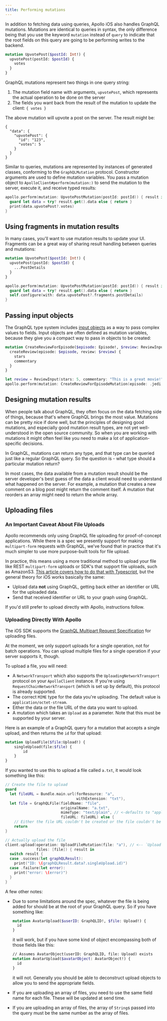 ```yaml
---
title: Performing mutations
---
```


In addition to fetching data using queries, Apollo iOS also handles GraphQL mutations. Mutations are identical to queries in syntax, the only difference being that you use the keyword `mutation` instead of `query` to indicate that the root fields on this query are going to be performing writes to the backend.

```graphql
mutation UpvotePost($postId: Int!) {
  upvotePost(postId: $postId) {
    votes
  }
}

```

GraphQL mutations represent two things in one query string:

1. The mutation field name with arguments, `upvotePost`, which represents the actual operation to be done on the server
2. The fields you want back from the result of the mutation to update the client: `{ votes }`

The above mutation will upvote a post on the server. The result might be:

```
{
  "data": {
    "upvotePost": {
      "id": "123",
      "votes": 5
    }
  }
}
```

Similar to queries, mutations are represented by instances of generated classes, conforming to the `GraphQLMutation` protocol. Constructor arguments are used to define mutation variables. You pass a mutation object to `ApolloClient#perform(mutation:)` to send the mutation to the server, execute it, and receive typed results:

```swift
apollo.perform(mutation: UpvotePostMutation(postId: postId)) { result in
  guard let data = try? result.get().data else { return }
  print(data.upvotePost?.votes)
}
```

## Using fragments in mutation results

In many cases, you'll want to use mutation results to update your UI. Fragments can be a great way of sharing result handling between queries and mutations:

```graphql
mutation UpvotePost($postId: Int!) {
  upvotePost(postId: $postId) {
    ...PostDetails
  }
}
```

```swift
apollo.perform(mutation: UpvotePostMutation(postId: postId)) { result in
  guard let data = try? result.get().data else { return }
  self.configure(with: data.upvotePost?.fragments.postDetails)
}
```

## Passing input objects

The GraphQL type system includes [input objects](http://graphql.org/learn/schema/#input-types) as a way to pass complex values to fields. Input objects are often defined as mutation variables, because they give you a compact way to pass in objects to be created:

```graphql
mutation CreateReviewForEpisode($episode: Episode!, $review: ReviewInput!) {
  createReview(episode: $episode, review: $review) {
    stars
    commentary
  }
}
```

```swift
let review = ReviewInput(stars: 5, commentary: "This is a great movie!")
apollo.perform(mutation: CreateReviewForEpisodeMutation(episode: .jedi, review: review))
```

## Designing mutation results

When people talk about GraphQL, they often focus on the data fetching side of things, because that's where GraphQL brings the most value. Mutations can be pretty nice if done well, but the principles of designing good mutations, and especially good mutation result types, are not yet well-understood in the open source community. So when you are working with mutations it might often feel like you need to make a lot of application-specific decisions.

In GraphQL, mutations can return any type, and that type can be queried just like a regular GraphQL query. So the question is - what type should a particular mutation return?

In most cases, the data available from a mutation result should be the server developer's best guess of the data a client would need to understand what happened on the server. For example, a mutation that creates a new comment on a blog post might return the comment itself. A mutation that reorders an array might need to return the whole array.

## Uploading files

### An Important Caveat About File Uploads
Apollo recommends only using GraphQL file uploading for proof-of-concept applications. While there is a spec we presently support for making `multipart-form` requests with GraphQL, we've found that in practice that it's much simpler to use more purpose-built tools for file upload.

In practice, this means using a more traditional method to upload your file like REST `multipart-form` uploads or SDK's that support file uploads, such as AmazonS3. [This article covers how to do that with Typescript](https://www.apollographql.com/blog/graphql-file-uploads-with-react-hooks-typescript-amazon-s3-tutorial-ef39d21066a2), but the general theory for iOS works basically the same: 

- Upload data **not** using GraphQL, getting back either an identifier or URL for the uploaded data.
- Send that received identifier or URL to your graph using GraphQL.

If you'd still prefer to upload directly with Apollo, instructions follow. 

### Uploading Directly With Apollo

The iOS SDK supports the [GraphQL Multipart Request Specification](https://github.com/jaydenseric/graphql-multipart-request-spec#multipart-form-field-structure) for uploading files. 

At the moment, we only support uploads for a single operation, not for batch operations. You can upload multiple files for a single operation if your server supports it, though.

To upload a file, you will need: 

- A `NetworkTransport` which also supports the `UploadingNetworkTransport` protocol on your `ApolloClient` instance. If you're using `RequestChainNetworkTransport` (which is set up by default), this protocol is already supported.
- The correct `MIME` type for the data you're uploading. The default value is `application/octet-stream`. 
- Either the data or the file URL of the data you want to upload. 
- A mutation which takes an `Upload` as a parameter. Note that this must be supported by your server. 

Here is an example of a GraphQL query for a mutation that accepts a single upload, and then returns the `id` for that upload:

```graphql
mutation UploadFile($file:Upload!) {
    singleUpload(file:$file) {
        id
    }
}
```

If you wanted to use this to upload a file called `a.txt`, it would look something like this: 

```swift
// Create the file to upload
guard
  let fileURL = Bundle.main.url(forResource: "a", 
                                withExtension: "txt"),
  let file = GraphQLFile(fieldName: "file",   
                         originalName: "a.txt", 
                         mimeType: "text/plain", // <-defaults to "application/octet-stream"
                         fileURL: fileURL) else {
    // Either the file URL couldn't be created or the file couldn't be created.
    return 
}

// Actually upload the file
client.upload(operation: UploadFileMutation(file: "a"), // <-- `Upload` is a custom scalar that's a `String` under the hood.
              files: [file]) { result in 
  switch result {
  case .success(let graphQLResult):
    print("ID: \(graphQLResult.data?.singleUpload.id)")
  case .failure(let error):
    print("error: \(error)")
  }
}
```

A few other notes: 

- Due to some limitations around the spec, whatever the file is being added for should be at the root of your GraphQL query. So if you have something like: 

    ```graphql
    mutation AvatarUpload($userID: GraphQLID!, $file: Upload!) {
      id
    }
    ```

    it will work, but if you have some kind of object encompassing both of those fields like this:   
  
    ```graphql
    // Assumes AvatarObject(userID: GraphQLID, file: Upload) exists
    mutation AvatarUpload($avatarObject: AvatarObject!) {
      id
    }
    ```
    
    it will not. Generally you should be able to deconstruct upload objects to allow you to send the appropriate fields.

- If you are uploading an array of files, you need to use the same field name for each file. These will be updated at send time.
- If you are uploading an array of files, the array of `String`s passed into the query must be the same number as the array of files.
